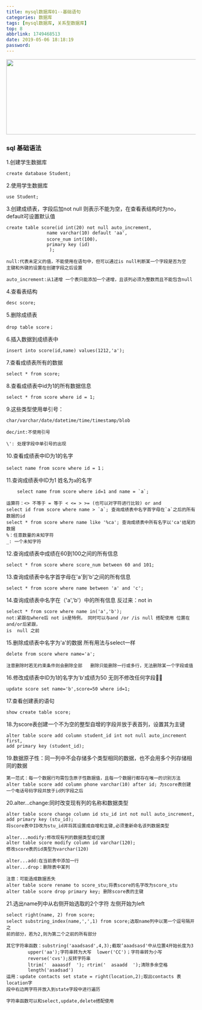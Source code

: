 ```yaml
---
title: mysql数据库01--基础语句
categories: 数据库
tags: [mysql数据库, 关系型数据库]
top: 8
abbrlink: 1749468513
date: 2019-05-06 18:18:19
password:
---
```



<img src="https://jwangtec.oss-cn-chengdu.aliyuncs.com/jwangcloud/index/mysql.jpeg" width="1000" height="200" align="middle" />

###  sql 基础语法


<!--more-->

1.创建学生数据库

	create database Student; 
	
2.使用学生数据库
	
	use Student; 

3.创建成绩表，字段后加not null 则表示不能为空，在查看表结构时为no，default可设置默认值

	create table score(id int(20) not null auto_increment,
				   name varchar(10) default 'aa',
				   score_num int(100)，
				   primary key (id)   
					);   

	null:代表未定义的值，不能使用在语句中，但可以通过is null判断某一个字段是否为空
	主键和外键的设置在创建字段之后设置

	auto_increment:从1递增 一个表只能添加一个递增，且该列必须为整数而且不能包含null


4.查看表结构

	desc score;  

5.删除成绩表

	drop table score； 
	
6.插入数据到成绩表中

	insert into score(id,name) values(1212,'a'); 

7.查看成绩表所有的数据

	select * from score; 

8.查看成绩表中id为1的所有数据信息

	select * from score where id = 1; 

9.这些类型使用单引号：

	char/varchar/date/datetime/time/timestamp/blob

	dec/int:不使用引号

	\': 处理字段中单引号的出现

10.查看成绩表中ID为1的名字

	select name from score where id = 1；
	
11.查询成绩表中ID为1 姓名为`a`的名字

		select name from score where id=1 and name = `a`;
		
	运算符：<> 不等于 = 等于 < <= > >= (也可以对字符进行比较) or and
	select id from score where name > `a`; 查询成绩表中名字首字母在`a`之后的所有数据的id
	select * from score where name like '%ca'; 查询成绩表中所有名字以'ca'结尾的数据
	%：任意数量的未知字符
	_: 一个未知字符
12.查询成绩表中成绩在60到100之间的所有信息

	select * from score where score_num between 60 and 101; 

13.查询成绩表中名字首字母在'a'到'b'之间的所有信息

	select * from score where name between 'a' and 'c'; 


14.查询成绩表中名字在（'a','b'）中的所有信息 反过来：not in

	select * from score where name in('a','b'); 
	not:紧跟在where后 not in是特例， 同时可以与and /or /is null 搭配使用 位置在and/or后紧跟，
	is 	null 之前

15.删除成绩表中名字为'a'的数据 所有用法与select一样

	delete from score where name='a'; 

	注意删除时若无约束条件则会删除全部 	删除只能删除一行或多行，无法删除某一个字段或值

16.修改成绩表中ID为1的名字为'b'成绩为50 无则不修改任何字段

	update score set name='b',score=50 where id=1; 

17.查看创建表的语句

	show create table score; 

18.为score表创建一个不为空的整型自增的字段并放于表首列，设置其为主键

	alter table score add column student_id int not null auto_increment first,
	add primary key (student_id); 

19.数据原子性：同一列中不会存储多个类型相同的数据，也不会用多个列存储相同的数据
	
	第一范式：每一个数据行均需包含原子性数据值，且每一个数据行都存在唯一的识别方法
	alter table score add column phone varchar(10) after id; 为score表创建
	一个电话号码字段并放于id列字段之后

20.alter...change:同时改变现有列的名称和数据类型
	
	alter table score change column id stu_id int not null auto_increment,
	add primary key (stu_id);
	将score表中ID改为stu_id并将其设置成自增和主键,必须重新命名该列数据类型

	alter...modify:修改现有列的数据类型或位置
	alter table score modify column id varchar(120);
	修改score表的id类型为varchar(120)

	alter...add:在当前表中添加一行
	alter...drop：删除表中某列

	注意：可能造成数据丢失
	alter table score rename to score_stu;将表score的名字改为score_stu
	alter table score drop primary key; 删除score表的主键

21.选出name列中从右侧开始选取的2个字符 左侧开始为left

	select right(name, 2) from score;
	select substring_index(name,',',1) from score;选取name列中以第一个逗号隔开之
	前的部分，若为2,则为第二个之前的所有部分

	其它字符串函数：substring('aaadsasd',4,3);截取‘aaadsasd'中从位置4开始长度为3
		  	upper('aa');字符串转为大写  lower('CC')；字符串转为小写
		  	reverse('cvs');反转字符串
		  	ltrim('  aaaasdf  '); rtrim('  asaadd  ');清除多余空格
		  	length('asadsad')
	运用：update contacts set state = right(location,2);取出contacts 表location字
	段中右边两字符并放入到state字段中进行遍历

	字符串函数可以和select,update,delete搭配使用



